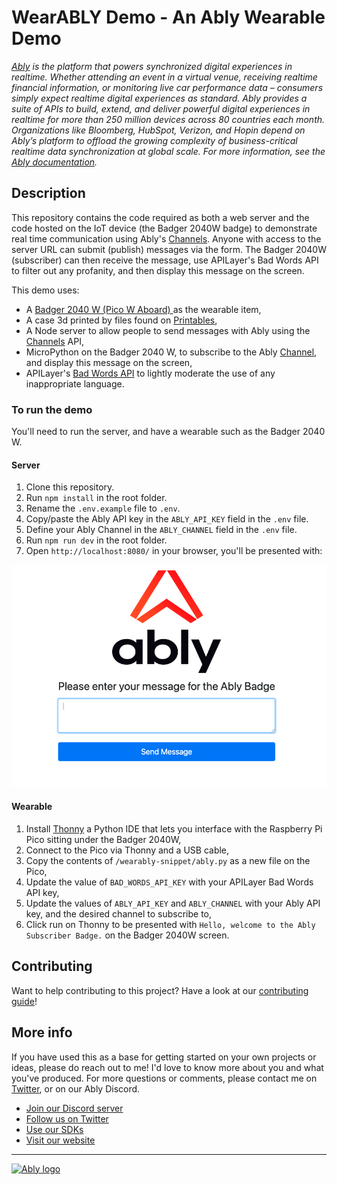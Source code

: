 # WearABLY Demo - An Ably Wearable Demo

_[Ably](https://ably.com) is the platform that powers synchronized digital experiences in realtime. Whether attending an event in a virtual venue, receiving realtime financial information, or monitoring live car performance data – consumers simply expect realtime digital experiences as standard. Ably provides a suite of APIs to build, extend, and deliver powerful digital experiences in realtime for more than 250 million devices across 80 countries each month. Organizations like Bloomberg, HubSpot, Verizon, and Hopin depend on Ably’s platform to offload the growing complexity of business-critical realtime data synchronization at global scale. For more information, see the [Ably documentation](https://ably.com/documentation)._

## Description

This repository contains the code required as both a web server and the code hosted on the IoT device (the Badger 2040W badge) to demonstrate real time communication using Ably's [Channels](https://ably.com/docs/channels). Anyone with access to the server URL can submit (publish) messages via the form. The Badger 2040W (subscriber) can then receive the message, use APILayer's Bad Words API to filter out any profanity, and then display this message on the screen.

This demo uses:

- A [Badger 2040 W (Pico W Aboard) ](https://shop.pimoroni.com/products/badger-2040-w?variant=40514062188627) as the wearable item,
- A case 3d printed by files found on [Printables](https://www.printables.com/model/399245-badger-2040-w-enclosure),
- A Node server to allow people to send messages with Ably using the [Channels](https://ably.com/docs/channels) API,
- MicroPython on the Badger 2040 W, to subscribe to the Ably [Channel](https://ably.com/docs/channels), and display this message on the screen,
- APILayer's [Bad Words API](https://apilayer.com/marketplace/bad_words-api) to lightly moderate the use of any inappropriate language.

### To run the demo

You'll need to run the server, and have a wearable such as the Badger 2040 W.

#### Server

1. Clone this repository.
2. Run `npm install` in the root folder.
3. Rename the `.env.example` file to `.env`.
4. Copy/paste the Ably API key in the `ABLY_API_KEY` field in the `.env` file.
5. Define your Ably Channel in the `ABLY_CHANNEL` field in the `.env` file.
6. Run `npm run dev` in the root folder.
7. Open `http://localhost:8080/` in your browser, you'll be presented with:

![Ably Web Publisher screen](images/ably-publisher.png)

#### Wearable

1. Install [Thonny](https://thonny.org/) a Python IDE that lets you interface with the Raspberry Pi Pico sitting under the Badger 2040W,
2. Connect to the Pico via Thonny and a USB cable,
3. Copy the contents of `/wearably-snippet/ably.py` as a new file on the Pico,
4. Update the value of `BAD_WORDS_API_KEY` with your APILayer Bad Words API key,
5. Update the values of `ABLY_API_KEY` and `ABLY_CHANNEL` with your Ably API key, and the desired channel to subscribe to,
6. Click run on Thonny to be presented with `Hello, welcome to the Ably Subscriber Badge.` on the Badger 2040W screen.

## Contributing

Want to help contributing to this project? Have a look at our [contributing guide](CONTRIBUTING.md)!

## More info

If you have used this as a base for getting started on your own projects or ideas, please do reach out to me! I'd love to know more about you and what you've produced. For more questions or comments, please contact me on [Twitter](https://twitter.com/greg__holmes), or on our Ably Discord.

- [Join our Discord server](https://discord.gg/q89gDHZcBK)
- [Follow us on Twitter](https://twitter.com/ablyrealtime)
- [Use our SDKs](https://github.com/ably)
- [Visit our website](https://ably.com/?utm_source=gitub&utm_medium=repo)

---
[![Ably logo](https://static.ably.dev/badge-black.svg?wearably-demo)](https://ably.com/?utm_source=gitub&utm_medium=repo)